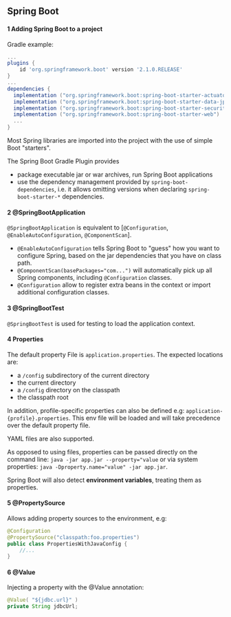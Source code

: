 ## Spring Boot

#### 1 Adding Spring Boot to a project
Gradle example:

```groovy
...
plugins {
	id 'org.springframework.boot' version '2.1.0.RELEASE'
}
...
dependencies {
  implementation ("org.springframework.boot:spring-boot-starter-actuator")
  implementation ("org.springframework.boot:spring-boot-starter-data-jpa")
  implementation ("org.springframework.boot:spring-boot-starter-security")
  implementation ("org.springframework.boot:spring-boot-starter-web")
  ...
}
```
Most Spring libraries are imported into the project with the use of simple Boot "starters".

The Spring Boot Gradle Plugin provides
- package executable jar or war archives, run Spring Boot applications
- use the dependency management provided by `spring-boot-dependencies`, i.e. it allows omitting versions when declaring `spring-boot-starter-*` dependencies.

#### 2 @SpringBootApplication
`@SpringBootApplication` is equivalent to [`@Configuration`, `@EnableAutoConfiguration`, `@ComponentScan`].
 - `@EnableAutoConfiguration` tells Spring Boot to "guess" how you want to configure Spring, based on the jar dependencies that you have on class path.
 - `@ComponentScan(basePackages="com...")` will automatically pick up all Spring components, including `@Configuration` classes.
 - `@Configuration` allow to register extra beans in the context or import additional configuration classes.

#### 3 @SpringBootTest
`@SpringBootTest` is used for testing to load the application context.

#### 4 Properties
The default property File is `application.properties`. The expected locations are:
- a `/config` subdirectory of the current directory
- the current directory
- a `/config` directory on the classpath
- the classpath root

In addition, profile-specific properties can also be defined e.g: `application-{profile}.properties`.
This env file will be loaded and will take precedence over the default property file.

YAML files are also supported.

As opposed to using files, properties can be passed directly on the command line:
`java -jar app.jar --property="value` 
or via system properties:
`java -Dproperty.name="value" -jar app.jar`.

Spring Boot will also detect **environment variables**, treating them as properties.

#### 5 @PropertySource
 Allows adding property sources to the environment, e.g:
 ```java
@Configuration
@PropertySource("classpath:foo.properties")
public class PropertiesWithJavaConfig {
    //...
}
```

#### 6 @Value
Injecting a property with the @Value annotation:
```java
@Value( "${jdbc.url}" )
private String jdbcUrl;
```
